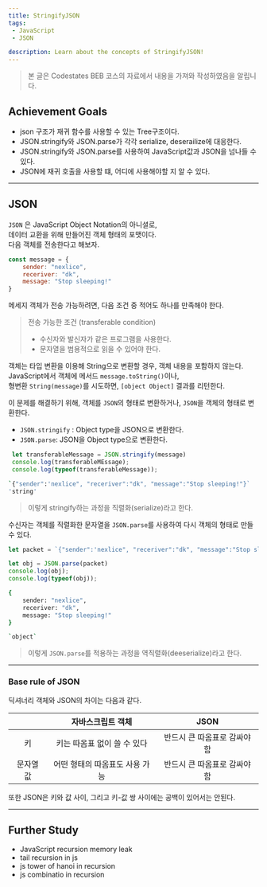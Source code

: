 ```yaml
---
title: StringifyJSON
tags: 
 - JavaScript
 - JSON

description: Learn about the concepts of StringifyJSON!
---
```


>   본 글은 Codestates BEB 코스의 자료에서 내용을 가져와 작성하였음을 알립니다.  

## Achievement Goals
- json 구조가 재귀 함수를 사용할 수 있는 Tree구조이다.
- JSON.stringify와 JSON.parse가 각각 serialize, deserailize에 대응한다.
- JSON.stringify와 JSON.parse를 사용하여 JavaScript값과 JSON을 넘나들 수 있다.
- JSON에 재귀 호출을 사용할 떄, 어디에 사용해야할 지 알 수 있다.

---

## JSON
`JSON` 은 JavaScript Object Notation의 아니셜로,  
데이터 교환을 위해 만들어진 객체 형태의 포맷이다.  
다음 객체를 전송한다고 해보자.  
```javascript
const message = {
    sender: "nexlice",
    receriver: "dk",
    message: "Stop sleeping!"
}
```

메세지 객체가 전송 가능하려면, 다음 조건 중 적어도 하나를 만족해야 한다.  
> 전송 가능한 조건 (transferable condition)
> - 수신자와 발신자가 같은 프로그램을 사용한다.
> - 문자열을 범용적으로 읽을 수 있어야 한다.  

객체는 타입 변환을 이용해 String으로 변환할 경우, 객체 내용을 포함하지 않는다.  
JavaScript에서 객체에 메서드 `message.toString()`이나,  
형변환 `String(message)`를 시도하면, `[object Object]` 결과를 리턴한다.  

이 문제를 해결하기 위해, 객체를 `JSON`의 형태로 변환하거나, `JSON`을 객체의 형태로 변환한다.  
- `JSON.stringify` : Object type을 JSON으로 변환한다.
- `JSON.parse`: JSON을 Object type으로 변환한다.  

```javascript
 let transferableMessage = JSON.stringify(message)
 console.log(transferableMEssage);
 console.log(typeof(transferableMessage));
```
```bash
`{"sender":'nexlice", "receriver":"dk", "message":"Stop sleeping!"}`
'string'
```
> 이렇게 stringify하는 과정을 직렬화(serialize)라고 한다.  

수신자는 객체를 직렬화한 문자열을 `JSON.parse`를 사용하여 다시 객체의 형태로 만들 수 있다.  
```javascript
let packet = `{"sender":'nexlice", "receriver":"dk", "message":"Stop sleeping!"}`

let obj = JSON.parse(packet)
console.log(obj);
console.log(typeof(obj));
```
```bash
{
    sender: "nexlice",
    receriver: "dk",
    message: "Stop sleeping!"
}

`object`

```

> 이렇게 `JSON.parse`를 적용하는 과정을 역직렬화(deeserialize)라고 한다.  

---

### Base rule of JSON
딕셔너리 객체와 JSON의 차이는 다음과 같다.  

||자바스크립트 객체|JSON|  
|:---:|:---:|:---:|  
|키|키는 따옴표 없이 쓸 수 있다|반드시 큰 따옴표로 감싸야 함|  
|문자열 값|어떤 형태의 따옴표도 사용 가능|반드시 큰 따옴표로 감싸야 함|  

또한 JSON은 키와 값 사이, 그리고 키-값 쌍 사이에는 공백이 있어서는 안된다.  

---

## Further Study
- JavaScript recursion memory leak
- tail recursion in js
- js tower of hanoi in recursion
- js combinatio in recursion